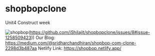 # shopbopclone
Unit4 Construct week

![shopbop](https://user-images.githubusercontent.com/99752799/171696886-15f2d878-941f-45df-b287-3878595bec76.png)(https://github.com/iShilajit/shopbopclone/issues/8#issue-1258509423))
Our Blog: https://medium.com/@sridharchandhiran/shopbop-com-clone-2298d3b487aa
Netlify Link: https://shopbop.netlify.app/


